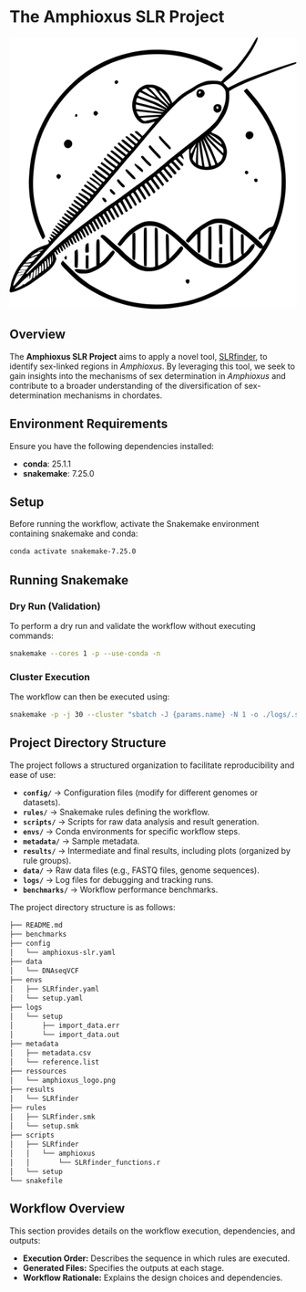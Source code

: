 # The Amphioxus SLR Project

![Project Logo](ressources/amphioxus_logo.png)

## Overview

The **Amphioxus SLR Project** aims to apply a novel tool, [SLRfinder](https://github.com/xuelingyi/SLRfinder), to identify sex-linked regions in *Amphioxus*. By leveraging this tool, we seek to gain insights into the mechanisms of sex determination in *Amphioxus* and contribute to a broader understanding of the diversification of sex-determination mechanisms in chordates.

## Environment Requirements

Ensure you have the following dependencies installed:

- **conda**: 25.1.1
- **snakemake**: 7.25.0

## Setup

Before running the workflow, activate the Snakemake environment containing snakemake and conda:

```sh
conda activate snakemake-7.25.0
```

## Running Snakemake

### Dry Run (Validation)

To perform a dry run and validate the workflow without executing commands:

```sh
snakemake --cores 1 -p --use-conda -n
```

### Cluster Execution

The workflow can then be executed using:
```sh
snakemake -p -j 30 --cluster "sbatch -J {params.name} -N 1 -o ./logs/.slurm/%x.out -e ./logs/.slurm/%x.err --cpus-per-task={params.threads} --mem={params.mem} -t {params.time}" --use-conda
```

## Project Directory Structure

The project follows a structured organization to facilitate reproducibility and ease of use:

- **`config/`**  → Configuration files (modify for different genomes or datasets).
- **`rules/`**  → Snakemake rules defining the workflow.
- **`scripts/`**  → Scripts for raw data analysis and result generation.
- **`envs/`**  → Conda environments for specific workflow steps.
- **`metadata/`**  → Sample metadata.
- **`results/`**  → Intermediate and final results, including plots (organized by rule groups).
- **`data/`**  → Raw data files (e.g., FASTQ files, genome sequences).
- **`logs/`**  → Log files for debugging and tracking runs.
- **`benchmarks/`**  → Workflow performance benchmarks.

The project directory structure is as follows:

```plaintext
├── README.md
├── benchmarks
├── config
│   └── amphioxus-slr.yaml
├── data
│   └── DNAseqVCF
├── envs
│   ├── SLRfinder.yaml
│   └── setup.yaml
├── logs
│   └── setup
│       ├── import_data.err
│       └── import_data.out
├── metadata
│   ├── metadata.csv
│   └── reference.list
├── ressources
│   └── amphioxus_logo.png
├── results
│   └── SLRfinder
├── rules
│   ├── SLRfinder.smk
│   └── setup.smk
├── scripts
│   ├── SLRfinder
│   │   └── amphioxus
│   │       └── SLRfinder_functions.r
│   └── setup
└── snakefile
```

## Workflow Overview

This section provides details on the workflow execution, dependencies, and outputs:

- **Execution Order:** Describes the sequence in which rules are executed.
- **Generated Files:** Specifies the outputs at each stage.
- **Workflow Rationale:** Explains the design choices and dependencies.
